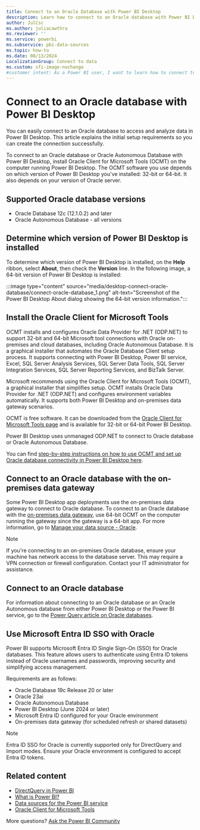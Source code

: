 ```yaml
---
title: Connect to an Oracle Database with Power BI Desktop
description: Learn how to connect to an Oracle database with Power BI Desktop using the Oracle Client for Microsoft Tools and on-premises data gateway.
author: JulCsc
ms.author: juliacawthra
ms.reviewer: ''
ms.service: powerbi
ms.subservice: pbi-data-sources
ms.topic: how-to
ms.date: 08/13/2024
LocalizationGroup: Connect to data
ms.custom: sfi-image-nochange
#customer intent: As a Power BI user, I want to learn how to connect to an Oracle database with Power BI Desktop using the Oracle Client for Microsoft Tools and an on-premises data gateway so that I can access and analyze data from Oracle databases in my Power BI reports and dashboards.
---
```

# Connect to an Oracle database with Power BI Desktop

You can easily connect to an Oracle database to access and analyze data in Power BI Desktop. This article explains the initial setup requirements so you can create the connection successfully.

To connect to an Oracle database or Oracle Autonomous Database with Power BI Desktop, install Oracle Client for Microsoft Tools (OCMT) on the computer running Power BI Desktop. The OCMT software you use depends on which version of Power BI Desktop you've installed: 32-bit or 64-bit. It also depends on your version of Oracle server.

## Supported Oracle database versions

- Oracle Database 12c (12.1.0.2) and later
- Oracle Autonomous Database - all versions

## Determine which version of Power BI Desktop is installed

To determine which version of Power BI Desktop is installed, on the **Help** ribbon, select **About**, then check the **Version** line. In the following image, a 64-bit version of Power BI Desktop is installed:

:::image type="content" source="media/desktop-connect-oracle-database/connect-oracle-database_1.png" alt-text="Screenshot of the Power BI Desktop About dialog showing the 64-bit version information.":::

## Install the Oracle Client for Microsoft Tools

OCMT installs and configures Oracle Data Provider for .NET (ODP.​NET) to support 32-bit and 64-bit Microsoft tool connections with Oracle on-premises and cloud databases, including Oracle Autonomous Database. It is a graphical installer that automates the Oracle Database Client setup process. It supports connecting with Power BI Desktop, Power BI service, Excel, SQL Server Analysis Services, SQL Server Data Tools, SQL Server Integration Services, SQL Server Reporting Services, and BizTalk Server.

Microsoft recommends using the Oracle Client for Microsoft Tools (OCMT), a graphical installer that simplifies setup. OCMT installs Oracle Data Provider for .NET (ODP.NET) and configures environment variables automatically. It supports both Power BI Desktop and on-premises data gateway scenarios.

OCMT is free software. It can be downloaded from the [Oracle Client for Microsoft Tools page](https://www.oracle.com/database/technologies/appdev/ocmt.html) and is available for 32-bit or 64-bit Power BI Desktop.

Power BI Desktop uses unmanaged ODP.​NET to connect to Oracle database or Oracle Autonomous Database.

You can find [step-by-step instructions on how to use OCMT and set up Oracle database connectivity in Power BI Desktop here](https://www.oracle.com/a/ocom/docs/database/microsoft-powerbi-connection-adw.pdf).

## Connect to an Oracle database with the on-premises data gateway

Some Power BI Desktop app deployments use the on-premises data gateway to connect to Oracle database. To connect to an Oracle database with the [on-premises data gateway](/data-integration/gateway/), use 64-bit OCMT on the computer running the gateway since the gateway is a 64-bit app. For more information, go to [Manage your data source - Oracle](./service-gateway-onprem-manage-oracle.md).

> [!NOTE]
> If you're connecting to an on-premises Oracle database, ensure your machine has network access to the database server. This may require a VPN connection or firewall configuration. Contact your IT administrator for assistance.

## Connect to an Oracle database

For information about connecting to an Oracle database or an Oracle Autonomous database from either Power BI Desktop or the Power BI service, go to the [Power Query article on Oracle databases](/power-query/connectors/oracle-database).

## Use Microsoft Entra ID SSO with Oracle

Power BI supports Microsoft Entra ID Single Sign-On (SSO) for Oracle databases. This feature allows users to authenticate using Entra ID tokens instead of Oracle usernames and passwords, improving security and simplifying access management.

Requirements are as follows:

- Oracle Database 19c Release 20 or later
- Oracle 23ai
- Oracle Autonomous Database
- Power BI Desktop (June 2024 or later)
- Microsoft Entra ID configured for your Oracle environment
- On-premises data gateway (for scheduled refresh or shared datasets)

> [!NOTE]
> Entra ID SSO for Oracle is currently supported only for DirectQuery and Import modes. Ensure your Oracle environment is configured to accept Entra ID tokens.

## Related content

- [DirectQuery in Power BI](desktop-directquery-about.md)
- [What is Power BI?](../fundamentals/power-bi-overview.md)  
- [Data sources for the Power BI service](service-get-data.md)  
- [Oracle Client for Microsoft Tools](https://www.oracle.com/database/technologies/appdev/ocmt.html)

More questions? [Ask the Power BI Community](https://community.powerbi.com/)
